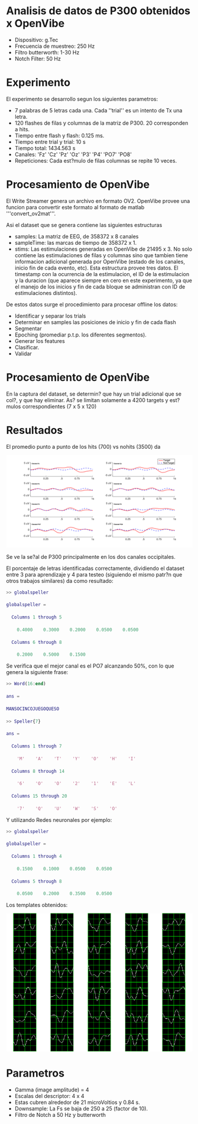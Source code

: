 # Analisis de datos de P300 obtenidos x OpenVibe

* Dispositivo: g.Tec
* Frecuencia de muestreo: 250 Hz
* Filtro butterworth: 1-30 Hz
* Notch Filter: 50 Hz

# Experimento

El experimento se desarrollo segun los siguientes parametros:

* 7 palabras de 5 letras cada una.  Cada ''trial'' es un intento de Tx una letra.
* 120 flashes de filas y columnas de la matriz de P300. 20 corresponden a hits.
* Tiempo entre flash y flash: 0.125 ms.
* Tiempo entre trial y trial: 10 s
* Tiempo total: 1434.563 s
* Canales: 'Fz'    'Cz'    'Pz'    'Oz'    'P3'    'P4'    'PO7'    'PO8'
* Repeticiones: Cada est?mulo de filas columnas se repite 10 veces.

# Procesamiento de OpenVibe

El Write Streamer genera un archivo en formato OV2. OpenVibe provee una funcion para 
convertir este formato al formato de matlab '''convert_ov2mat'''.

Asi el dataset que se genera contiene las siguientes estructuras

* samples: La matriz de EEG, de 358372 x 8 canales
* sampleTime: las marcas de tiempo de 358372 x 1.
* stims: Las estimulaciones generadas en OpenVibe de 21495 x 3.  No solo contiene las estimulaciones
de filas y columnas sino que tambien tiene informacion adicional generada por OpenVibe (estado de los canales, inicio fin de cada evento, etc). Esta 
estructura provee tres datos. El timestamp con la ocurrencia de la estimulacion, el ID de la estimulacion y la duracion (que aparece siempre en cero en este experimento, ya que el manejo de los inicios y fin de cada bloque se administran con ID de estimulaciones distintos).


De estos datos surge el procedimiento para procesar offline los datos:

* Identificar y separar los trials
* Determinar en samples las posiciones de inicio y fin de cada flash
* Segmentar
* Epoching (promediar p.t.p. los diferentes segmentos).
* Generar los features
* Clasificar.
* Validar

# Procesamiento de OpenVibe

En la captura del dataset, se determin? que hay un trial adicional que se col?, y que hay eliminar.
As? se limitan solamente a 4200 targets y est?mulos correspondientes (7 x 5 x 120)

# Resultados

El promedio punto a punto de los hits (700) vs nohits (3500) da

![Promedios P.t.P.](images/epoching.png) 

Se ve la se?al de P300 principalmente en los dos canales occipitales.

El porcentaje de letras identificadas correctamente, dividiendo el dataset entre 
3 para aprendizaje y 4 para testeo (siguiendo el mismo patr?n que otros trabajos similares)
da como resultado:

```matlab
>> globalspeller

globalspeller =

  Columns 1 through 5

    0.4000    0.3000    0.2000    0.0500    0.0500

  Columns 6 through 8

    0.2000    0.5000    0.1500

```

Se verifica que el mejor canal es el PO7 alcanzando 50%, con lo que genera la siguiente frase:

```matlab
>> Word(16:end)

ans =

MANSOCINCOJUEGOQUESO

>> Speller{7}

ans = 

  Columns 1 through 7

    'M'    'A'    'T'    'Y'    'O'    'H'    'I'

  Columns 8 through 14

    '6'    'O'    'O'    '2'    '1'    'E'    'L'

  Columns 15 through 20

    '7'    'Q'    'U'    'W'    'S'    'O'

```

Y utilizando Redes neuronales por ejemplo:

```matlab
>> globalspeller

globalspeller =

  Columns 1 through 4

    0.1500    0.1000    0.0500    0.0500

  Columns 5 through 8

    0.0500    0.2000    0.3500    0.0500
```


Los templates obtenidos:

![Templates P300](images/p300templates.png) 

# Parametros

* Gamma (image amplitude) = 4
* Escalas del descriptor: 4 x 4
* Estas cubren alrededor de 21 microVoltios y 0.84 s.
* Downsample: La Fs se baja de 250 a 25 (factor de 10).
* Filtro de Notch a 50 Hz y butterworth 


